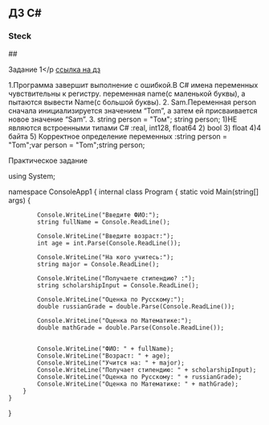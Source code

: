 ## ДЗ C#

### Steck

##<p>Задание 1</p
[ссылка на дз](https://github.com/MariaMayskaya/-/blob/main/%D1%80%D1%8B%D0%B1%D0%B0/Program1.cs)

1.Программа завершит выполнение с ошибкой.В C# имена переменных чувствительны к регистру. переменная name(с маленькой буквы), а пытаются вывести Name(с большой буквы).
2. Sam.Переменная person сначала инициализируется значением “Tom”, а затем ей присваивается новое значение “Sam”.
3.  string person = "Том";
string person;
1)НЕ являются встроенными типами C# :real, int128, float64
2) bool
3) float
4)4 байта
5) Корректное определение переменных :string person = "Tom";var person = "Tom";string person;

<p>Практическое задание </p>
using System;

namespace ConsoleApp1
{
    internal class Program
    {
        static void Main(string[] args)
        {



            Console.WriteLine("Введите ФИО:");
            string fullName = Console.ReadLine();

            Console.WriteLine("Введите возраст:");
            int age = int.Parse(Console.ReadLine());

            Console.WriteLine("На кого учитесь:");
            string major = Console.ReadLine();

            Console.WriteLine("Получаете стипендию? :");
            string scholarshipInput = Console.ReadLine();

            Console.WriteLine("Оценка по Русскому:");
            double russianGrade = double.Parse(Console.ReadLine());

            Console.WriteLine("Оценка по Математике:");
            double mathGrade = double.Parse(Console.ReadLine());


            Console.WriteLine("ФИО: " + fullName);
            Console.WriteLine("Возраст: " + age);
            Console.WriteLine("Учится на: " + major);
            Console.WriteLine("Получает стипендию: " + scholarshipInput);
            Console.WriteLine("Оценка по Русскому: " + russianGrade);
            Console.WriteLine("Оценка по Математике: " + mathGrade);
        }
    }
}


